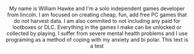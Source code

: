 <p align=center> My name is William Hawke and I'm a solo independent games developer from lincoln. I am focused on creating cheap, fun, add free PC games that do not harvest data. I am also commited to not including any paid for lootboxes or DLC. Everything in the games I make can be unlocked or collected by playing. I suffer from severe mental health problems and I use programing as a method of coping with my anxiety and bi polar. This text is a test
